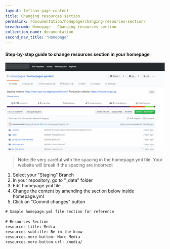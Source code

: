 ```yaml
---
layout: leftnav-page-content
title: Changing resources section
permalink: /documentation/homepage/changing-resources-section/
breadcrumb: Homepage - Changing resources section
collection_name: documentation
second_nav_title: "Homepage"
---
```

#### **Step-by-step guide to change resources section in your homepage**
![Changing resouces section](/images/resources/homepage-changing-resources-section.gif)
> Note: Be very careful with the spacing in the homepage.yml file. Your website will break if the spacing are incorrect

1. Select your "Staging" Branch
2. In your repository, go to "_data" folder
3. Edit homepage.yml file
4. Change the content by amending the section below inside homepage.yml
5. Click on "Commit changes" button

```
# Sample homepage.yml file section for reference

# Resources Section
resources-title: Media
resources-subtitle: Be in the know
resources-more-button: More Media
resources-more-button-url: /media/
```
